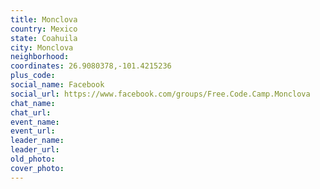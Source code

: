 ```yaml
---
title: Monclova
country: Mexico
state: Coahuila
city: Monclova
neighborhood: 
coordinates: 26.9080378,-101.4215236
plus_code:
social_name: Facebook
social_url: https://www.facebook.com/groups/Free.Code.Camp.Monclova
chat_name:
chat_url:
event_name:
event_url:
leader_name:
leader_url:
old_photo: 
cover_photo:
---
```

